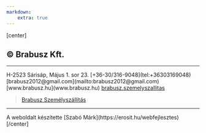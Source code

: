 ```yaml
---
markdown:
    extra: true
---
```

[center]
## © Brabusz Kft.
<hr>
H-2523 Sárisáp, Május 1. sor 23.  
[+36-30/316-9048](tel:+36303169048)  
[brabusz2012@gmail.com](mailto:brabusz2012@gmail.com)  
[www.brabusz.hu](www.brabusz.hu)  
<a href="https://www.facebook.com/brabusz.szemelyszallitas"><i class="lab la-facebook-f"></i> brabusz.szemelyszallitas</a>
<div class="fb-page" data-href="https://www.facebook.com/brabusz.szemelyszallitas/" data-tabs="" data-width="" data-height="130" data-small-header="false" data-adapt-container-width="false" data-hide-cover="false" data-show-facepile="false"><blockquote cite="https://www.facebook.com/brabusz.szemelyszallitas/" class="fb-xfbml-parse-ignore"><a href="https://www.facebook.com/brabusz.szemelyszallitas/">Brabusz Személyszállítás</a></blockquote></div>
<hr>
A weboldalt készítette  
[Szabó Márk](https://erosit.hu/webfejlesztes)
[/center]
